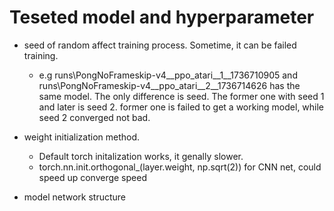 # Teseted model and hyperparameter

- seed of random affect training process. Sometime, it can be failed training.
  - e.g runs\PongNoFrameskip-v4__ppo_atari__1__1736710905 and runs\PongNoFrameskip-v4__ppo_atari__2__1736714626 has the same model. The only difference is seed. The former one with seed 1 and later is seed 2. former one is failed to get a working model, while seed 2 converged not bad. 

- weight initialization method. 
  - Default torch initalization works, it genally slower. 
  - torch.nn.init.orthogonal_(layer.weight, np.sqrt(2)) for CNN net, could speed up converge speed 

- model network structure

